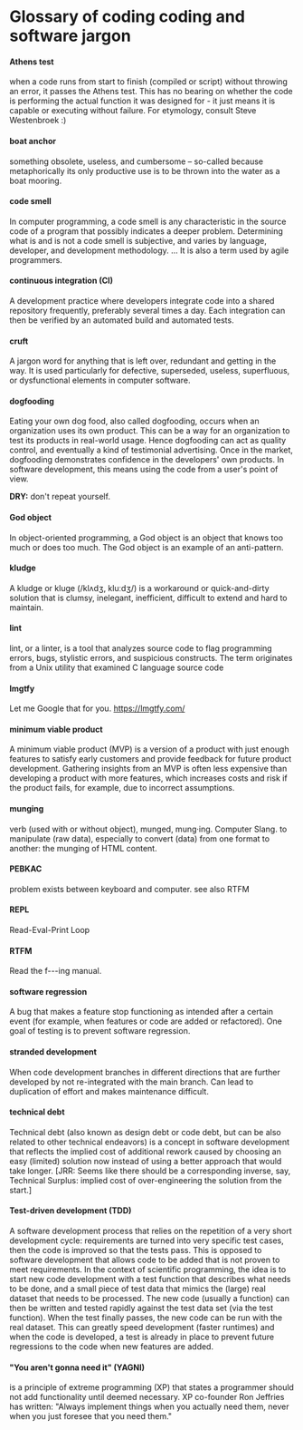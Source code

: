 # Glossary of coding coding and software jargon

 
#### Athens test
when a code runs from start to finish (compiled or script) without throwing an error, it passes the Athens test. This has no bearing on whether the code is performing the actual function it was designed for - it just means it is capable or executing without failure. For etymology, consult Steve Westenbroek :)
 
#### boat anchor
something obsolete, useless, and cumbersome – so-called because metaphorically its only productive use is to be thrown into the water as a boat mooring.
 
#### code smell
In computer programming, a code smell is any characteristic in the source code of a program that possibly indicates a deeper problem. Determining what is and is not a code smell is subjective, and varies by language, developer, and development methodology. ... It is also a term used by agile programmers.
 
#### continuous integration (CI)
A development practice where developers integrate code into a shared repository frequently, preferably several times a day. Each integration can then be verified by an automated build and automated tests.
 
#### cruft
A jargon word for anything that is left over, redundant and getting in the way. It is used particularly for defective, superseded, useless, superfluous, or dysfunctional elements in computer software.
 
#### dogfooding
Eating your own dog food, also called dogfooding, occurs when an organization uses its own product. This can be a way for an organization to test its products in real-world usage. Hence dogfooding can act as quality control, and eventually a kind of testimonial advertising. Once in the market, dogfooding demonstrates confidence in the developers' own products. In software development, this means using the code from a user's point of view.
 
**DRY:** don't repeat yourself.
 
#### God object
In object-oriented programming, a God object is an object that knows too much or does too much. The God object is an example of an anti-pattern.
 
#### kludge
A kludge or kluge (/klʌdʒ, kluːdʒ/) is a workaround or quick-and-dirty solution that is clumsy, inelegant, inefficient, difficult to extend and hard to maintain.
 
#### lint
lint, or a linter, is a tool that analyzes source code to flag programming errors, bugs, stylistic errors, and suspicious constructs. The term originates from a Unix utility that examined C language source code
 
#### lmgtfy
Let me Google that for you. https://lmgtfy.com/
 
#### minimum viable product
A minimum viable product (MVP) is a version of a product with just enough features to satisfy early customers and provide feedback for future product development. Gathering insights from an MVP is often less expensive than developing a product with more features, which increases costs and risk if the product fails, for example, due to incorrect assumptions.
 
#### munging
verb (used with or without object), munged, mung·ing. Computer Slang. to manipulate (raw data), especially to convert (data) from one format to another: the munging of HTML content.

#### PEBKAC
problem exists between keyboard and computer. see also RTFM
 
#### REPL
Read-Eval-Print Loop
 
#### RTFM
Read the f---ing manual.
 
#### software regression
A bug that makes a feature stop functioning as intended after a certain event (for example, when features or code are added or refactored). One goal of testing is to prevent software regression.

#### stranded development
When code development branches in different directions that are further developed by not re-integrated with the main branch. Can lead to duplication of effort and makes maintenance difficult.

#### technical debt
Technical debt (also known as design debt or code debt, but can be also related to other technical endeavors) is a concept in software development that reflects the implied cost of additional rework caused by choosing an easy (limited) solution now instead of using a better approach that would take longer. [JRR: Seems like there should be a corresponding inverse, say, Technical Surplus: implied cost of over-engineering the solution from the start.]
 
#### Test-driven development (TDD)
A software development process that relies on the repetition of a very short development cycle: requirements are turned into very specific test cases, then the code is improved so that the tests pass. This is opposed to software development that allows code to be added that is not proven to meet requirements. In the context of scientific programming, the idea is to start new code development with a test function that describes what needs to be done, and a small piece of test data that mimics the (large) real dataset that needs to be processed. The new code (usually a function) can then be written and tested rapidly against the test data set (via the test function). When the test finally passes, the new code can be run with the real dataset. This can greatly speed development (faster runtimes) and when the code is developed, a test is already in place to prevent future regressions to the code when new features are added.
 
#### "You aren't gonna need it" (YAGNI)
 is a principle of extreme programming (XP) that states a programmer should not add functionality until deemed necessary. XP co-founder Ron Jeffries has written: "Always implement things when you actually need them, never when you just foresee that you need them."
 